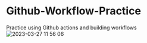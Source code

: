 # Github-Workflow-Practice
Practice using Github actions and building workflows
![2023-03-27 11 56 06](https://user-images.githubusercontent.com/39248529/227997232-d9fa07f2-3d57-4c5d-af58-95d70bb45b41.gif)

